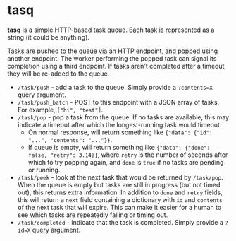# tasq

**tasq** is a simple HTTP-based task queue. Each task is represented as a string (it could be anything). 

Tasks are pushed to the queue via an HTTP endpoint, and popped using another endpoint. The worker performing the popped task can signal its completion using a third endpoint. If tasks aren't completed after a timeout, they will be re-added to the queue.

 * `/task/push` - add a task to the queue. Simply provide a `?contents=X` query argument.
 * `/task/push_batch` - POST to this endpoint with a JSON array of tasks. For example, `["hi", "test"]`.
 * `/task/pop` - pop a task from the queue. If no tasks are available, this may indicate a timeout after which the longest-running task would timeout.
   * On normal response, will return something like `{"data": {"id": "...", "contents": "..."}}`.
   * If queue is empty, will return something like `{"data": {"done": false, "retry": 3.14}}`, where `retry` is the number of seconds after which to try popping again, and `done` is `true` if no tasks are pending or running.
 * `/task/peek` - look at the next task that would be returned by `/task/pop`. When the queue is empty but tasks are still in progress (but not timed out), this returns extra information. In addition to `done` and `retry` fields, this will return a `next` field containing a dictionary with `id` and `contents` of the next task that will expire. This can make it easier for a human to see which tasks are repeatedly failing or timing out.
 * `/task/completed` - indicate that the task is completed. Simply provide a `?id=X` query argument.
